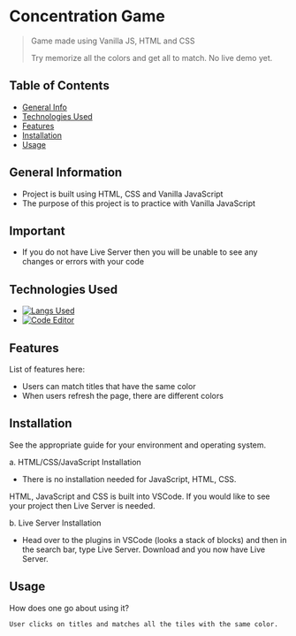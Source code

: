 # Concentration Game
> Game made using Vanilla JS, HTML and CSS
> 
> Try memorize all the colors and get all to match.
> No live demo yet. <!-- If you have the project hosted somewhere, include the link here. -->

## Table of Contents
* [General Info](#general-information)
* [Technologies Used](#technologies-used)
* [Features](#features)
* [Installation](#installation)
* [Usage](#usage)
<!-- * [License](#license) -->

## General Information
- Project is built using HTML, CSS and Vanilla JavaScript
- The purpose of this project is to practice with Vanilla JavaScript
<!-- What problem does it (intend to) solve?-->
<!-- You don't have to answer all the questions - just the ones relevant to your project. -->

## Important
-  If you do not have Live Server then you will be unable to see any changes or errors with your code

## Technologies Used
- [![Langs Used](https://skillicons.dev/icons?i=js,html,css)](https://skillicons.dev)
- [![Code Editor](https://skillicons.dev/icons?i=vscode)](https://skillicons.dev)

## Features
List of features here:
- Users can match titles that have the same color
- When users refresh the page, there are different colors

## Installation
See the appropriate guide for your environment and operating system.

>
  a. HTML/CSS/JavaScript Installation
>
  - There is no installation needed for JavaScript, HTML, CSS.
>
  HTML, JavaScript and CSS is built into VSCode. If you would like to see your project then Live Server is needed.
>
  b. Live Server Installation
>
 - Head over to the plugins in VSCode (looks a stack of blocks) and then in the search bar, type Live Server. Download and you now have Live Server.

## Usage
How does one go about using it?

`User clicks on titles and matches all the tiles with the same color.`
